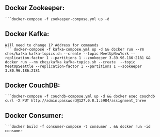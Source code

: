 ## Docker Zookeeper: 
    ```docker-compose -f zookeeper-compose.yml up -d

## Docker Kafka:
    Will need to change IP Address for commands
    ``` docker-compose -f kafka-compose.yml up -d && docker run --rm ches/kafka kafka-topics.sh --create --topic MeetUpNewYork --replication-factor 1 --partitions 1 --zookeeper 3.80.96.186:2181 && docker run --rm ches/kafka kafka-topics.sh --create  --topic MeetUpSeattle --replication-factor 1 --partitions 1 --zookeeper 3.80.96.186:2181

## Docker CouchDB: 
    ```docker-compose -f couchdb-compose.yml up -d && docker exec couchdb curl -X PUT http://admin:password@127.0.0.1:5984/assignment_three

## Docker Consumer: 
    ```docker build -f consumer-compose -t consumer . && docker run -id consumer